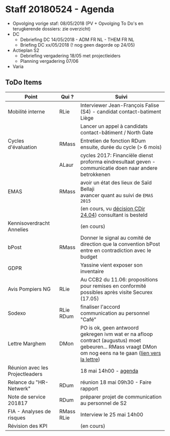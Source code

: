 <link rel="stylesheet" href="https://newdevprojects.github.io/S2/S2.css">

# Staff 20180524 - Agenda

* Opvolging vorige staf: 08/05/2018 (PV + Opvolging To Do's en terugkerende dossiers: zie overzicht) 
* DC 
	* Debriefing DC 14/05/2018 - ADM FR NL - THEM FR NL
	* Briefing DC xx/05/2018 (! nog geen dagorde op 24/05)
* Actieplan S2
	* Debriefing vergadering 18/05 met projectleiders
	* Planning vergadering 07/06
* Varia
 

## ToDo Items

| Point | Qui ? | Suivi |
| --- | --- | --- |
| Mobilité interne  | RLie | Interviewer Jean-François Falise (S4) - candidat contact-batiment Liège |
| &nbsp;  | &nbsp; | Lancer un appel à candidats contact-bâtiment / North Gate |
| Cycles d'évaluation |  RMass | Entretien de fonction RDum<br>ensuite, durée du cycle (> 6 mois) |
| &nbsp; |  ALaur | cycles 2017:  Financiële dienst proforma eindresultaat geven - communicatie doen naar andere betrokkenen |
| EMAS | RMass | avoir un état des lieux de Saïd Bellaji<br>avancer quant au suivi de `EMAS 2015` |
| &nbsp; | &nbsp; | (en cours, vu [décision CDir 24.04](https://newdevprojects.github.io/S2/Staff/20180424_Adm_FR.pdf)) consultant is besteld |
| Kennisoverdracht Annelies | &nbsp; | (en cours) |
| bPost | RMass | Donner le signal au comité de direction que la convention bPost entre en contradiction avec le budget |
| GDPR | &nbsp; | Yassine vient exposer son inventaire |
| Avis Pompiers NG | RLie | Au CCB2 du 11.06: propositions pour remises en conformité possibles après visite Securex (17.05) |
| Sodexo | RLie<br>RDum | finaliser l'accord<br>communication au personnel "Café" |
| Lettre Marghem | DMon | PO is ok, geen antwoord gekregen ivm wat er na afloop contract (augustus) moet gebeuren... RMass vraagt DMon om nog eens na te gaan ([lien vers la lettre](http://workplaces2010.internal.economie.fgov.be/sites/support/StaffS2/Staffmeeting/20180420-Varia-Commandes-accord-cadre-SJurE2.pdf)) |
| Réunion avec les Projectleaders | &nbsp; | 18 mai 14h00 - [agenda](https://newdevprojects.github.io/S2/Liste_projets.html) |
| Relance du "HR-Netwerk" | RDum | réunion 18 mai 09h30 - Faire rapport |
| Note de service 201817 | RDum | préparer projet de communication au personnel de S2 |
| FIA - Analyses de risques | RMass<br>RLie | Interview le 25 mai 14h00 |
| Révision des KPI | &nbsp; | (en cours) |





